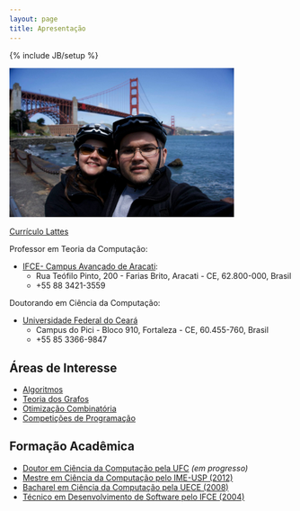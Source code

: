 ```yaml
---
layout: page
title: Apresentação
---
```

{% include JB/setup %}

<img src="assets/avatar.jpg" alt="Avatar" style="width: 400px;"/>

[Currículo Lattes](http://lattes.cnpq.br/1676762016268778)

Professor em Teoria da Computação:

- [IFCE- Campus Avançado de Aracati](http://aracati.ifce.edu.br/):
  - Rua Teófilo Pinto, 200 - Farias Brito, Aracati - CE, 62.800-000, Brasil
  - +55 88 3421-3559

Doutorando em Ciência da Computação:

- [Universidade Federal do Ceará](http://www.mdcc.ufc.br)
  - Campus do Pici - Bloco 910, Fortaleza - CE, 60.455-760, Brasil
  - +55 85 3366-9847

## Áreas de Interesse

- [Algoritmos](http://en.wikipedia.org/wiki/Algorithm)
- [Teoria dos Grafos](http://en.wikipedia.org/wiki/Graph_theory)
- [Otimização Combinatória](http://en.wikipedia.org/wiki/Combinatorial_optimization)
- [Competições de Programação](http://en.wikipedia.org/wiki/Competitive_programming)

## Formação Acadêmica

- [Doutor em Ciência da Computação pela UFC](http://www.ufc.br/) *(em progresso)*
- [Mestre em Ciência da Computação pelo IME-USP (2012)](http://www.ime.usp.br/)
- [Bacharel em Ciência da Computação pela UECE (2008)](http://www.uece.br/)
- [Técnico em Desenvolvimento de Software pelo IFCE (2004)](http://www.ifce.edu.br/)

<!--
## Posts

<ul class="posts">
  {% for post in site.posts %}
    <li><span>{{ post.date | date_to_string }}</span> &raquo; <a href="{{ BASE_PATH }}{{ post.url }}">{{ post.title }}</a></li>
  {% endfor %}
</ul>
-->
